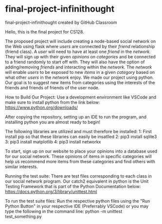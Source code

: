 # final-project-infinithought
final-project-infinithought created by GitHub Classroom

Hello, this is the final project for CS128.

The proposed project will include creating a node-based social network on the Web using flask where *users* are connected by their *friend* relationship (friend class). A *user* will need to have at least one *friend* in the *network.* They will sign up with their given *opinions* on *categories* and be connected to a friend randomly to start off with. They will also have the option of adding/removing *friends* and interacting within the *network.* The *network* will enable *users* to be exposed to new *items* in a given *category* based on what other *users* in the *network* enjoy. We made our project using python. Our goal is to suggest new items from categories using the interests of the friends and friends of friends of the user node. 

How to Build Our Project:
Use a development environment like VSCode and make sure to install python from the link below:
https://www.python.org/downloads/

After copying the repository, setting up an IDE to run the program, and installing python you are almost ready to begin!

The following libraries are utilized and must therefore be installed:
1: First install pip so that these libraries can easily be insatlled
2: pip3 install sqlite3
3: pip3 install matplotlib
4: pip3 install networkx

To start, sign up on our website to place your opinions into a database used for our social network. These opinions of items in specific categories will help us recommend more items from these categories and find others with similar interests. 

Running the test suite:
There are test files corresponding to each class in our social network program. Our catch2 equivalent in python is the Unit Testing Framework that is part of the Python Documentation below:
https://docs.python.org/3/library/unittest.html

To run the test suite files:
Run the respective python files using the "Run Python Button" in your respective IDE (Preferrably VSCode) or you may type the following in the command line:
python -m unittest test_something.py 


